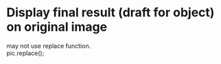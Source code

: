 # Display final result (draft for object) on original image   
may not use replace function.         
        pic.replace();
